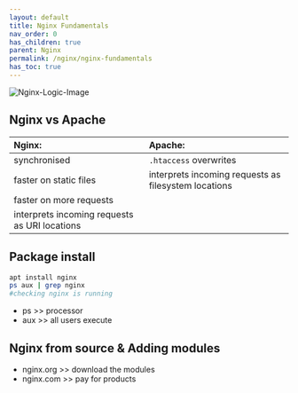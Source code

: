 ```yaml
---
layout: default    
title: Nginx Fundamentals
nav_order: 0
has_children: true
parent: Nginx
permalink: /nginx/nginx-fundamentals
has_toc: true
---
```


![Nginx-Logic-Image](../../assets/images/nginx/nginx.png)

## Nginx vs Apache 


| **Nginx:**                                    | **Apache:**                                          |
| :-------------------------------------------- | :--------------------------------------------------- |
| synchronised                                  | `.htaccess` overwrites                               |
| faster on static files                        | interprets incoming requests as filesystem locations |
| faster on more requests                       |                                                      |
| interprets incoming requests as URI locations |                                                      |


## Package install 
```bash
apt install nginx
ps aux | grep nginx
#checking nginx is running 
```
* ps >> processor 
* aux >> all users execute 

## Nginx from source & Adding modules 
* nginx.org >> download the modules 
* nginx.com >> pay for products 